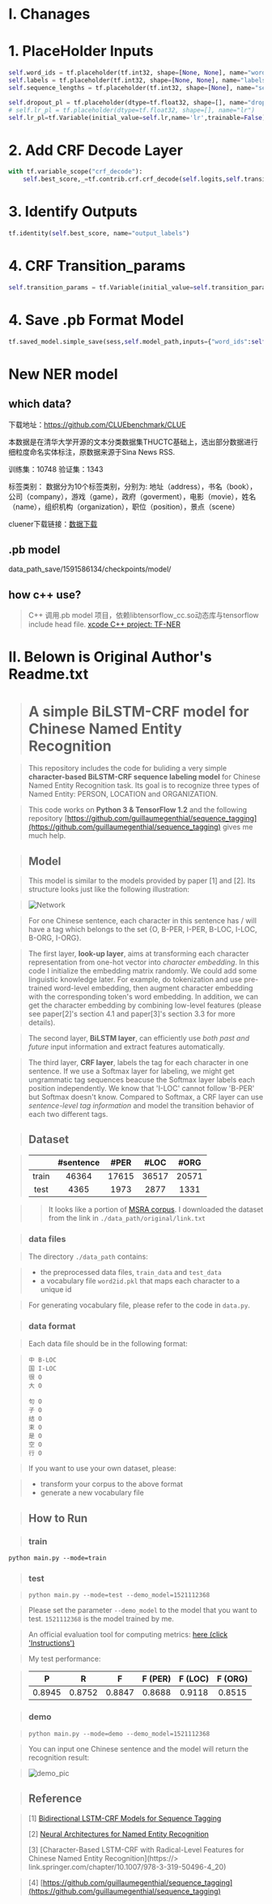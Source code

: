 # Ⅰ. Chanages
# 1. PlaceHolder Inputs
```python
self.word_ids = tf.placeholder(tf.int32, shape=[None, None], name="word_ids")
self.labels = tf.placeholder(tf.int32, shape=[None, None], name="labels")
self.sequence_lengths = tf.placeholder(tf.int32, shape=[None], name="sequence_lengths")

self.dropout_pl = tf.placeholder(dtype=tf.float32, shape=[], name="dropout")
# self.lr_pl = tf.placeholder(dtype=tf.float32, shape=[], name="lr")
self.lr_pl=tf.Variable(initial_value=self.lr,name='lr',trainable=False)
```

# 2. Add CRF Decode Layer
```python
with tf.variable_scope("crf_decode"):
    self.best_score,_=tf.contrib.crf.crf_decode(self.logits,self.transition_params,self.sequence_lengths)
```

# 3. Identify Outputs
```python
tf.identity(self.best_score, name="output_labels")
```

# 4. CRF Transition_params
```python
self.transition_params = tf.Variable(initial_value=self.transition_params,name='transition_params',trainable=False)
```

# 4. Save .pb Format Model
```python
tf.saved_model.simple_save(sess,self.model_path,inputs={"word_ids":self.word_ids,"dropout":self.dropout_pl,"sequence_lengths":self.sequence_lengths},outputs={"best_score":self.best_score})
```

# New NER model 

## which data?
下载地址：https://github.com/CLUEbenchmark/CLUE

本数据是在清华大学开源的文本分类数据集THUCTC基础上，选出部分数据进行细粒度命名实体标注，原数据来源于Sina News RSS.

训练集：10748 验证集：1343

标签类别：
数据分为10个标签类别，分别为: 地址（address），书名（book），公司（company），游戏（game），政府（goverment），电影（movie），姓名（name），组织机构（organization），职位（position），景点（scene）

cluener下载链接：[数据下载](https://storage.googleapis.com/cluebenchmark/tasks/cluener_public.zip)

## .pb model
data_path_save/1591586134/checkpoints/model/

## how c++ use?
> C++ 调用.pb model 项目，依赖libtensorflow_cc.so动态库与tensorflow include head file.
> [xcode C++ project: TF-NER](https://github.com/phylieac/TF-NER.git)



# Ⅱ. Belown is Original Author's  Readme.txt

> # A simple BiLSTM-CRF model for Chinese Named Entity Recognition

> This repository includes the code for buliding a very simple __character-based BiLSTM-CRF sequence labeling model__ for Chinese Named Entity Recognition task. Its goal is to recognize three types of Named Entity: PERSON, LOCATION and ORGANIZATION.

> This code works on __Python 3 & TensorFlow 1.2__ and the following repository [https://github.com/guillaumegenthial/sequence_tagging](https://github.com/guillaumegenthial/sequence_tagging) gives me much help.

> ## Model

> This model is similar to the models provided by paper [1] and [2]. Its structure looks just like the following illustration:

> ![Network](./pics/pic1.png)

> For one Chinese sentence, each character in this sentence has / will have a tag which belongs to the set {O, B-PER, I-PER, B-LOC, I-LOC, B-ORG, I-ORG}.

> The first layer, __look-up layer__, aims at transforming each character representation from one-hot vector into *character embedding*. In this code I initialize the embedding matrix randomly. We could add some linguistic knowledge later. For example, do tokenization and use pre-trained word-level embedding, then augment character embedding with the corresponding token's word embedding. In addition, we can get the character embedding by combining low-level features (please see paper[2]'s section 4.1 and paper[3]'s section 3.3 for more details).

> The second layer, __BiLSTM layer__, can efficiently use *both past and future* input information and extract features automatically.

> The third layer, __CRF layer__,  labels the tag for each character in one sentence. If we use a Softmax layer for labeling, we might get ungrammatic tag sequences beacuse the Softmax layer labels each position independently. We know that 'I-LOC' cannot follow 'B-PER' but Softmax doesn't know. Compared to Softmax, a CRF layer can use *sentence-level tag information* and model the transition behavior of each two different tags.

> ## Dataset

> |    | #sentence | #PER | #LOC | #ORG |
> | :----: | :---: | :---: | :---: | :---: |
> | train  | 46364 | 17615 | 36517 | 20571 |
> | test   | 4365  | 1973  | 2877  | 1331  |

> > It looks like a portion of [MSRA corpus](http://sighan.cs.uchicago.edu/bakeoff2006/). I downloaded the dataset from the link in `./data_path/original/link.txt`

> ### data files

> The directory `./data_path` contains:

> - the preprocessed data files, `train_data` and `test_data` 
> - a vocabulary file `word2id.pkl` that maps each character to a unique id  

> For generating vocabulary file, please refer to the code in `data.py`. 

> ### data format

> Each data file should be in the following format:

> ```
> 中	B-LOC
> 国	I-LOC
> 很	O
> 大	O
> 
> 句	O
> 子	O
> 结	O
> 束	O
> 是	O
> 空	O
> 行	O
> 
> ```

> If you want to use your own dataset, please: 

> - transform your corpus to the above format
> - generate a new vocabulary file

> ## How to Run

> ### train

`python main.py --mode=train `

> ### test

> `python main.py --mode=test --demo_model=1521112368`

> Please set the parameter `--demo_model` to the model that you want to test. `1521112368` is the model trained by me. 

> An official evaluation tool for computing metrics: [here (click 'Instructions')](http://sighan.cs.uchicago.edu/bakeoff2006/)

> My test performance:

> | P     | R     | F     | F (PER)| F (LOC)| F (ORG)|
> | :---: | :---: | :---: | :---: | :---: | :---: |
> | 0.8945 | 0.8752 | 0.8847 | 0.8688 | 0.9118 | 0.8515

> ### demo

> `python main.py --mode=demo --demo_model=1521112368`

> You can input one Chinese sentence and the model will return the recognition result:

> ![demo_pic](./pics/pic2.png)

> ## Reference

> \[1\] [Bidirectional LSTM-CRF Models for Sequence Tagging](https://arxiv.org/pdf/1508.01991v1.pdf)
> > 
> \[2\] [Neural Architectures for Named Entity Recognition](http://aclweb.org/anthology/N16-1030)
> 
> \[3\] [Character-Based LSTM-CRF with Radical-Level Features for Chinese Named Entity Recognition](https://> link.springer.com/chapter/10.1007/978-3-319-50496-4_20)

> \[4\] [https://github.com/guillaumegenthial/sequence_tagging](https://github.com/guillaumegenthial/sequence_tagging)  
